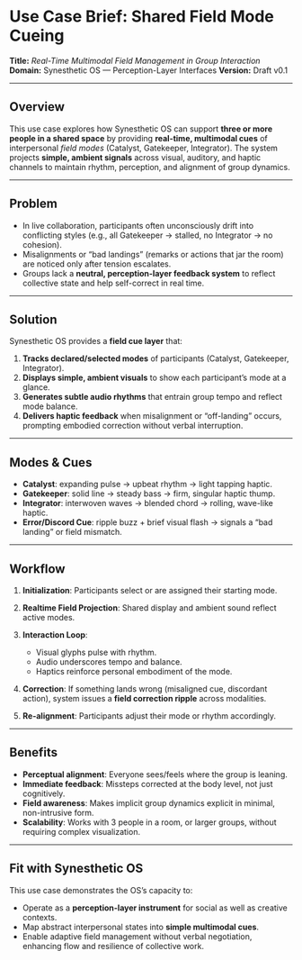 # **Use Case Brief: Shared Field Mode Cueing**

**Title:** *Real-Time Multimodal Field Management in Group Interaction*
**Domain:** Synesthetic OS — Perception-Layer Interfaces
**Version:** Draft v0.1

---

## **Overview**

This use case explores how Synesthetic OS can support **three or more people in a shared space** by providing **real-time, multimodal cues** of interpersonal *field modes* (Catalyst, Gatekeeper, Integrator).
The system projects **simple, ambient signals** across visual, auditory, and haptic channels to maintain rhythm, perception, and alignment of group dynamics.

---

## **Problem**

* In live collaboration, participants often unconsciously drift into conflicting styles (e.g., all Gatekeeper → stalled, no Integrator → no cohesion).
* Misalignments or “bad landings” (remarks or actions that jar the room) are noticed only after tension escalates.
* Groups lack a **neutral, perception-layer feedback system** to reflect collective state and help self-correct in real time.

---

## **Solution**

Synesthetic OS provides a **field cue layer** that:

1. **Tracks declared/selected modes** of participants (Catalyst, Gatekeeper, Integrator).
2. **Displays simple, ambient visuals** to show each participant’s mode at a glance.
3. **Generates subtle audio rhythms** that entrain group tempo and reflect mode balance.
4. **Delivers haptic feedback** when misalignment or “off-landing” occurs, prompting embodied correction without verbal interruption.

---

## **Modes & Cues**

* **Catalyst**: expanding pulse → upbeat rhythm → light tapping haptic.
* **Gatekeeper**: solid line → steady bass → firm, singular haptic thump.
* **Integrator**: interwoven waves → blended chord → rolling, wave-like haptic.
* **Error/Discord Cue**: ripple buzz + brief visual flash → signals a “bad landing” or field mismatch.

---

## **Workflow**

1. **Initialization**: Participants select or are assigned their starting mode.
2. **Realtime Field Projection**: Shared display and ambient sound reflect active modes.
3. **Interaction Loop**:

   * Visual glyphs pulse with rhythm.
   * Audio underscores tempo and balance.
   * Haptics reinforce personal embodiment of the mode.
4. **Correction**: If something lands wrong (misaligned cue, discordant action), system issues a **field correction ripple** across modalities.
5. **Re-alignment**: Participants adjust their mode or rhythm accordingly.

---

## **Benefits**

* **Perceptual alignment**: Everyone sees/feels where the group is leaning.
* **Immediate feedback**: Missteps corrected at the body level, not just cognitively.
* **Field awareness**: Makes implicit group dynamics explicit in minimal, non-intrusive form.
* **Scalability**: Works with 3 people in a room, or larger groups, without requiring complex visualization.

---

## **Fit with Synesthetic OS**

This use case demonstrates the OS’s capacity to:

* Operate as a **perception-layer instrument** for social as well as creative contexts.
* Map abstract interpersonal states into **simple multimodal cues**.
* Enable adaptive field management without verbal negotiation, enhancing flow and resilience of collective work.